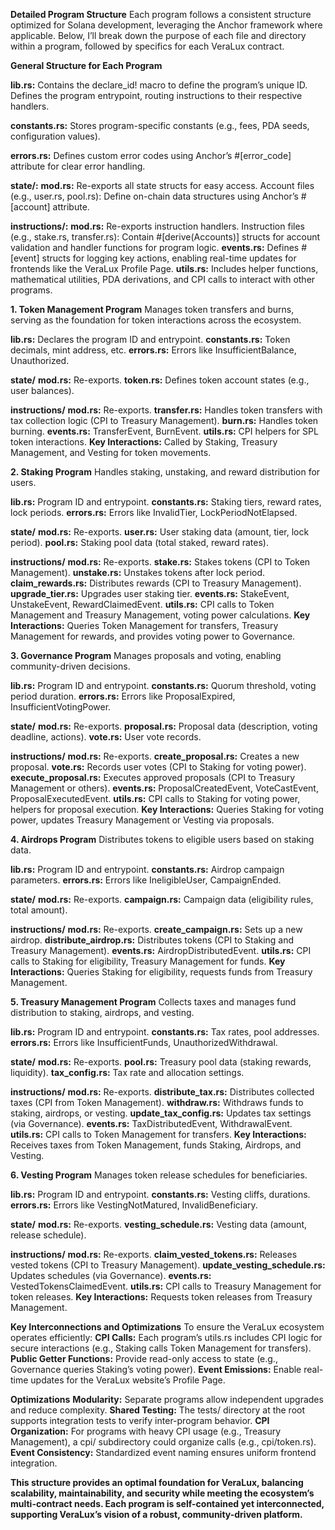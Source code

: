 **Detailed Program Structure**
Each program follows a consistent structure optimized for Solana development, leveraging the Anchor framework where applicable. Below, I’ll break down the purpose of each file and directory within a program, followed by specifics for each VeraLux contract.

**General Structure for Each Program**

**lib.rs:** 
Contains the declare_id! macro to define the program’s unique ID.
Defines the program entrypoint, routing instructions to their respective handlers.

**constants.rs:** 
Stores program-specific constants (e.g., fees, PDA seeds, configuration values).

**errors.rs:** 
Defines custom error codes using Anchor’s #[error_code] attribute for clear error handling.

**state/:** 
**mod.rs:** Re-exports all state structs for easy access.
Account files (e.g., user.rs, pool.rs): Define on-chain data structures using Anchor’s #[account] attribute.

**instructions/:** 
**mod.rs:** Re-exports instruction handlers.
Instruction files (e.g., stake.rs, transfer.rs): Contain #[derive(Accounts)] structs for account validation and handler functions for program logic.
**events.rs:** 
Defines #[event] structs for logging key actions, enabling real-time updates for frontends like the VeraLux Profile Page.
**utils.rs:** 
Includes helper functions, mathematical utilities, PDA derivations, and CPI calls to interact with other programs.



**1. Token Management Program**
Manages token transfers and burns, serving as the foundation for token interactions across the ecosystem.

**lib.rs:** Declares the program ID and entrypoint.
**constants.rs:** Token decimals, mint address, etc.
**errors.rs:** Errors like InsufficientBalance, Unauthorized.

**state/**
**mod.rs:** Re-exports.
**token.rs:** Defines token account states (e.g., user balances).

**instructions/**
**mod.rs:** Re-exports.
**transfer.rs:** Handles token transfers with tax collection logic (CPI to Treasury Management).
**burn.rs:** Handles token burning.
**events.rs:** TransferEvent, BurnEvent.
**utils.rs:** CPI helpers for SPL token interactions.
**Key Interactions:** 
Called by Staking, Treasury Management, and Vesting for token movements.



**2. Staking Program**
Handles staking, unstaking, and reward distribution for users.

**lib.rs:** Program ID and entrypoint.
**constants.rs:** Staking tiers, reward rates, lock periods.
**errors.rs:** Errors like InvalidTier, LockPeriodNotElapsed.

**state/**
**mod.rs:** Re-exports.
**user.rs:** User staking data (amount, tier, lock period).
**pool.rs:** Staking pool data (total staked, reward rates).

**instructions/**
**mod.rs:** Re-exports.
**stake.rs:** Stakes tokens (CPI to Token Management).
**unstake.rs:** Unstakes tokens after lock period.
**claim_rewards.rs:** Distributes rewards (CPI to Treasury Management).
**upgrade_tier.rs:** Upgrades user staking tier.
**events.rs:** StakeEvent, UnstakeEvent, RewardClaimedEvent.
**utils.rs:** CPI calls to Token Management and Treasury Management, voting power calculations.
**Key Interactions:** 
Queries Token Management for transfers, Treasury Management for rewards, and provides voting power to Governance.



**3. Governance Program**
Manages proposals and voting, enabling community-driven decisions.

**lib.rs:** Program ID and entrypoint.
**constants.rs:** Quorum threshold, voting period duration.
**errors.rs:** Errors like ProposalExpired, InsufficientVotingPower.

**state/**
**mod.rs:** Re-exports.
**proposal.rs:** Proposal data (description, voting deadline, actions).
**vote.rs:** User vote records.

**instructions/**
**mod.rs:** Re-exports.
**create_proposal.rs:** Creates a new proposal.
**vote.rs:** Records user votes (CPI to Staking for voting power).
**execute_proposal.rs:** Executes approved proposals (CPI to Treasury Management or others).
**events.rs:** ProposalCreatedEvent, VoteCastEvent, ProposalExecutedEvent.
**utils.rs:** CPI calls to Staking for voting power, helpers for proposal execution.
**Key Interactions:** 
Queries Staking for voting power, updates Treasury Management or Vesting via proposals.



**4. Airdrops Program**
Distributes tokens to eligible users based on staking data.

**lib.rs:** Program ID and entrypoint.
**constants.rs:** Airdrop campaign parameters.
**errors.rs:** Errors like IneligibleUser, CampaignEnded.

**state/**
**mod.rs:** Re-exports.
**campaign.rs:** Campaign data (eligibility rules, total amount).

**instructions/**
**mod.rs:** Re-exports.
**create_campaign.rs:** Sets up a new airdrop.
**distribute_airdrop.rs:** Distributes tokens (CPI to Staking and Treasury Management).
**events.rs:** AirdropDistributedEvent.
**utils.rs:** CPI calls to Staking for eligibility, Treasury Management for funds.
**Key Interactions:** 
Queries Staking for eligibility, requests funds from Treasury Management.



**5. Treasury Management Program**
Collects taxes and manages fund distribution to staking, airdrops, and vesting.

**lib.rs:** Program ID and entrypoint.
**constants.rs:** Tax rates, pool addresses.
**errors.rs:** Errors like InsufficientFunds, UnauthorizedWithdrawal.

**state/**
**mod.rs:** Re-exports.
**pool.rs:** Treasury pool data (staking rewards, liquidity).
**tax_config.rs:** Tax rate and allocation settings.

**instructions/**
**mod.rs:** Re-exports.
**distribute_tax.rs:** Distributes collected taxes (CPI from Token Management).
**withdraw.rs:** Withdraws funds to staking, airdrops, or vesting.
**update_tax_config.rs:** Updates tax settings (via Governance).
**events.rs:** TaxDistributedEvent, WithdrawalEvent.
**utils.rs:** CPI calls to Token Management for transfers.
**Key Interactions:** 
Receives taxes from Token Management, funds Staking, Airdrops, and Vesting.



**6. Vesting Program**
Manages token release schedules for beneficiaries.

**lib.rs:** Program ID and entrypoint.
**constants.rs:** Vesting cliffs, durations.
**errors.rs:** Errors like VestingNotMatured, InvalidBeneficiary.

**state/**
**mod.rs:** Re-exports.
**vesting_schedule.rs:** Vesting data (amount, release schedule).

**instructions/**
**mod.rs:** Re-exports.
**claim_vested_tokens.rs:** Releases vested tokens (CPI to Treasury Management).
**update_vesting_schedule.rs:** Updates schedules (via Governance).
**events.rs:** VestedTokensClaimedEvent.
**utils.rs:** CPI calls to Treasury Management for token releases.
**Key Interactions:** 
Requests token releases from Treasury Management.



**Key Interconnections and Optimizations**
To ensure the VeraLux ecosystem operates efficiently:
**CPI Calls:** Each program’s utils.rs includes CPI logic for secure interactions (e.g., Staking calls Token Management for transfers).
**Public Getter Functions:** Provide read-only access to state (e.g., Governance queries Staking’s voting power).
**Event Emissions:** Enable real-time updates for the VeraLux website’s Profile Page.

**Optimizations**
**Modularity:** Separate programs allow independent upgrades and reduce complexity.
**Shared Testing:** The tests/ directory at the root supports integration tests to verify inter-program behavior.
**CPI Organization:** For programs with heavy CPI usage (e.g., Treasury Management), a cpi/ subdirectory could organize calls (e.g., cpi/token.rs).
**Event Consistency:** Standardized event naming ensures uniform frontend integration.

**This structure provides an optimal foundation for VeraLux, balancing scalability, maintainability, and security while meeting the ecosystem’s multi-contract needs. Each program is self-contained yet interconnected, supporting VeraLux’s vision of a robust, community-driven platform.**

